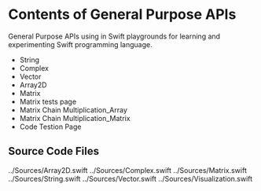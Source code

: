 #  Contents of General Purpose APIs

General Purpose APIs using in Swift playgrounds for learning and experimenting Swift programming language.

- String
- Complex
- Vector
- Array2D
- Matrix
- Matrix tests page
- Matrix Chain Multiplication_Array
- Matrix Chain Multiplication_Matrix
- Code Testion Page


## Source Code Files

../Sources/Array2D.swift
../Sources/Complex.swift
../Sources/Matrix.swift
../Sources/String.swift
../Sources/Vector.swift
../Sources/Visualization.swift